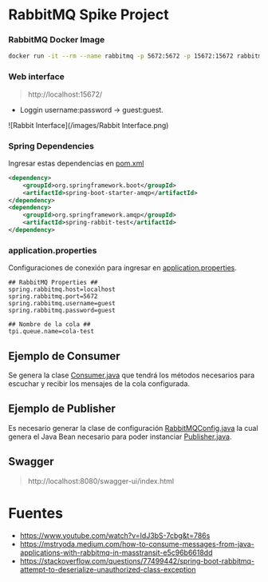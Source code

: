 # RabbitMQ Spike Project

### RabbitMQ Docker Image
``` bash
docker run -it --rm --name rabbitmq -p 5672:5672 -p 15672:15672 rabbitmq:3.13-management
```
### Web interface

>http://localhost:15672/

- Loggin username:password -> guest:guest.

![Rabbit Interface](/images/Rabbit Interface.png)

### Spring Dependencies

Ingresar estas dependencias en [pom.xml](pom.xml)

``` xml
<dependency>
    <groupId>org.springframework.boot</groupId>
    <artifactId>spring-boot-starter-amqp</artifactId>
</dependency>
<dependency>
    <groupId>org.springframework.amqp</groupId>
    <artifactId>spring-rabbit-test</artifactId>
</dependency>
```

### application.properties

Configuraciones de conexión para ingresar en [application.properties](/src/main/resources/application.properties).

```
## RabbitMQ Properties ##
spring.rabbitmq.host=localhost
spring.rabbitmq.port=5672
spring.rabbitmq.username=guest
spring.rabbitmq.password=guest

## Nombre de la cola ##
tpi.queue.name=cola-test
```

## Ejemplo de Consumer

Se genera la clase [Consumer.java](src/main/java/ar/edu/utn/frc/tup/lc/iv/rabbitmq/consumer/Consumer.java)
que tendrá los métodos necesarios para escuchar y recibir los mensajes de la cola configurada.

## Ejemplo de Publisher

Es necesario generar la clase de configuración
[RabbitMQConfig.java](src/main/java/ar/edu/utn/frc/tup/lc/iv/configs/RabbitMQConfig.java)
la cual genera el Java Bean necesario para poder instanciar
[Publisher.java](src/main/java/ar/edu/utn/frc/tup/lc/iv/rabbitmq/publisher/Publisher.java).

## Swagger

> http://localhost:8080/swagger-ui/index.html

# Fuentes

- https://www.youtube.com/watch?v=IdJ3bS-7cbg&t=786s
- https://mstryoda.medium.com/how-to-consume-messages-from-java-applications-with-rabbitmq-in-masstransit-e5c96b6618dd
- https://stackoverflow.com/questions/77499442/spring-boot-rabbitmq-attempt-to-deserialize-unauthorized-class-exception